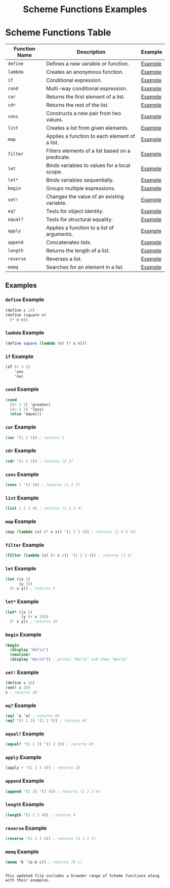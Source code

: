 # <p align="center"> Scheme Functions Examples </p>

# Scheme Functions Table

| Function Name | Description                             | Example                                      |
|---------------|-----------------------------------------|----------------------------------------------|
| `define`      | Defines a new variable or function.     | [Example](#define-example)                   |
| `lambda`      | Creates an anonymous function.          | [Example](#lambda-example)                   |
| `if`          | Conditional expression.                 | [Example](#if-example)                       |
| `cond`        | Multi-way conditional expression.       | [Example](#cond-example)                     |
| `car`         | Returns the first element of a list.    | [Example](#car-example)                      |
| `cdr`         | Returns the rest of the list.           | [Example](#cdr-example)                      |
| `cons`        | Constructs a new pair from two values.  | [Example](#cons-example)                     |
| `list`        | Creates a list from given elements.     | [Example](#list-example)                     |
| `map`         | Applies a function to each element of a list. | [Example](#map-example)              |
| `filter`      | Filters elements of a list based on a predicate. | [Example](#filter-example)          |
| `let`         | Binds variables to values for a local scope. | [Example](#let-example)             |
| `let*`        | Binds variables sequentially.           | [Example](#let*-example)                     |
| `begin`       | Groups multiple expressions.            | [Example](#begin-example)                    |
| `set!`        | Changes the value of an existing variable. | [Example](#set-example)                    |
| `eq?`         | Tests for object identity.               | [Example](#eq-example)                       |
| `equal?`      | Tests for structural equality.           | [Example](#equal-example)                    |
| `apply`       | Applies a function to a list of arguments. | [Example](#apply-example)                 |
| `append`      | Concatenates lists.                      | [Example](#append-example)                   |
| `length`      | Returns the length of a list.            | [Example](#length-example)                   |
| `reverse`     | Reverses a list.                         | [Example](#reverse-example)                  |
| `memq`        | Searches for an element in a list.       | [Example](#memq-example)                     |

## Examples

### `define` Example

```scheme
(define x 10)
(define (square n)
  (* n n))
```

### `lambda` Example

```scheme
(define square (lambda (n) (* n n)))
```

### `if` Example

```scheme
(if (> 3 2)
    'yes
    'no)
```

### `cond` Example

```scheme
(cond
  ((> 3 2) 'greater)
  ((< 3 2) 'less)
  (else 'equal))
```

### `car` Example

```scheme
(car '(1 2 3)) ; returns 1
```

### `cdr` Example

```scheme
(cdr '(1 2 3)) ; returns (2 3)
```

### `cons` Example

```scheme
(cons 1 '(2 3)) ; returns (1 2 3)
```

### `list` Example

```scheme
(list 1 2 3 4) ; returns (1 2 3 4)
```

### `map` Example

```scheme
(map (lambda (x) (* x x)) '(1 2 3 4)) ; returns (1 4 9 16)
```

### `filter` Example

```scheme
(filter (lambda (x) (> x 2)) '(1 2 3 4)) ; returns (3 4)
```

### `let` Example

```scheme
(let ((x 2)
      (y 3))
  (+ x y)) ; returns 5
```

### `let*` Example

```scheme
(let* ((x 2)
       (y (+ x 3)))
  (* x y)) ; returns 10
```

### `begin` Example

```scheme
(begin
  (display "Hello")
  (newline)
  (display "World")) ; prints "Hello" and then "World"
```

### `set!` Example

```scheme
(define x 10)
(set! x 20)
x ; returns 20
```

### `eq?` Example

```scheme
(eq? 'a 'a) ; returns #t
(eq? '(1 2 3) '(1 2 3)) ; returns #f
```

### `equal?` Example

```scheme
(equal? '(1 2 3) '(1 2 3)) ; returns #t
```

### `apply` Example

```scheme
(apply + '(1 2 3 4)) ; returns 10
```

### `append` Example

```scheme
(append '(1 2) '(3 4)) ; returns (1 2 3 4)
```

### `length` Example

```scheme
(length '(1 2 3 4)) ; returns 4
```

### `reverse` Example

```scheme
(reverse '(1 2 3 4)) ; returns (4 3 2 1)
```

### `memq` Example

```scheme
(memq 'b '(a b c)) ; returns (b c)
```
```

This updated file includes a broader range of Scheme functions along with their examples.
